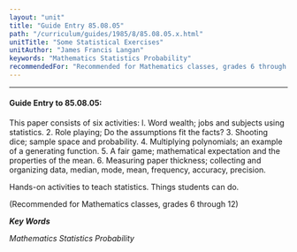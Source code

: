 ```yaml
---
layout: "unit"
title: "Guide Entry 85.08.05"
path: "/curriculum/guides/1985/8/85.08.05.x.html"
unitTitle: "Some Statistical Exercises"
unitAuthor: "James Francis Langan"
keywords: "Mathematics Statistics Probability"
recommendedFor: "Recommended for Mathematics classes, grades 6 through 12"
---
```

<body>
<hr/>
<h4>
Guide Entry to 85.08.05:
</h4>
This paper consists of six activities: l. Word wealth; jobs and subjects using statistics. 2. Role playing; Do the assumptions fit the facts? 3. Shooting dice; sample space and probability. 4. Multiplying polynomials; an example of a generating function. 5. A fair game; mathematical expectation and the properties of the mean. 6. Measuring paper thickness; collecting and organizing data, median, mode, mean, frequency, accuracy, precision.
<p>
Hands-on activities to teach statistics. Things students can do.
</p>
<p>
(Recommended for Mathematics classes, grades 6 through 12)
</p>
<p>
<b>
<i>
Key Words
</i>
</b>
<br/>
</p>
<p>
<i>
Mathematics Statistics Probability
</i>
</p>
</body>